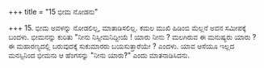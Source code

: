 +++
title = "15 ಭೀಮ ನೋಡನು"

+++
15. ಭೀಮ ಅವಳನ್ನು ನೋಡಲಿಲ್ಲ, ಮಾತಾಡಿಸಲಿಲ್ಲ. ಕಮಲ ಮುಖಿ ಹಿಡಿಂಬಿ ಮೆಲ್ಲನೆ ಅವನ ಸಮೀಪಕ್ಕೆ ಬಂದಳು. ಭೀಮನನ್ನು ಕುರಿತು "ನೀನು ನಿಸ್ಸೀಮನಿದ್ದೀಯೆ ! ಯಾರು ನೀನು ? ಮಲಗಿರುವ ಈ ಮನುಷ್ಯರು ಯಾರು ? ಈ ಮಹಾರಣ್ಯದಲ್ಲಿ ಬರುವುದಕ್ಕೆ ಸುಕುಮಾರರು ಬಯಸುತ್ತಾರೆಯೇ ? ಎಂದಳು. ಯಾವ ಆಸೆಯೂ ಇಲ್ಲದ ಮನಸ್ಸಿನಿಂದ ಭೀಮನು ಆ ಹೆಂಗಸನ್ನು "ನೀನು ಯಾರು?" ಎಂದು ಮಾತನಾಡಿಸಿದನು.